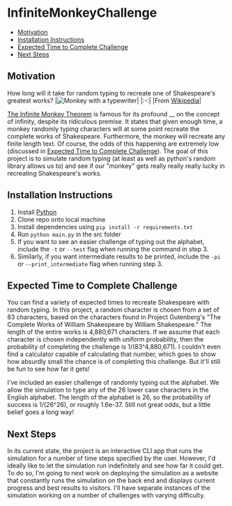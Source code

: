 # InfiniteMonkeyChallenge
<!-- toc -->

 - [Motivation](#motivation)
 - [Installation Instructions](#installation-instructions)
 - [Expected Time to Complete Challenge](#expected-time-to-complete-challenge)
 - [Next Steps](#next-steps)

<!-- tocstop -->

## Motivation
How long will it take for random typing to recreate one of Shakespeare's greatest works?
|![Monkey with a typewriter](https://upload.wikimedia.org/wikipedia/commons/3/3c/Chimpanzee_seated_at_typewriter.jpg)|
|:-:|
|From [Wikipedia](https://en.wikipedia.org/wiki/Infinite_monkey/theorem)|

[The Infinite Monkey Theorem](https://en.wikipedia.org/wiki/Infinite_monkey_theorem) is famous for its profound __ on the concept of infinity, despite its ridiculous premise.
It states that given enough time, a monkey randomly typing characters will at some point recreate the complete works of Shakespeare.
Furthermore, the monkey will recreate any finite length text. Of course, the odds of this happening are extremely low (discussed in [Expected Time to Complete Challenge](#expected-time-to-complete-challenge)).
The goal of this project is to simulate random typing (at least as well as python's random library allows us to) and see if our "monkey" gets really really really lucky in recreating Shakespeare's works.

## Installation Instructions
1. Install [Python](https://www.python.org/downloads/)
2. Clone repo onto local machine
3. Install dependencies using `pip install -r requirements.txt` 
4. Run `python main.py` in the src folder
5. If you want to see an easier challenge of typing out the alphabet, include the `-t` or `--test` flag when running the command in step 3.
6. Similarly, if you want intermediate results to be printed, include the `-pi` or `--print_intermediate` flag when running step 3.

## Expected Time to Complete Challenge
You can find a variety of expected times to recreate Shakespeare with random typing.
In this project, a random character is chosen from a set of 83 characters, based on the characters found in Project Gutenberg's "The Complete Works of William Shakespeare by William Shakespeare."
The length of the entire works is 4,880,671 characters.
If we assume that each character is chosen independently with uniform probability, then the probability of completing the challenge is 1/(83^4,880,671).
I couldn't even find a calculator capable of calculating that number, which goes to show how absurdly small the chance is of completing this challenge.
But it'll still be fun to see how far it gets!

I've included an easier challenge of randomly typing out the alphabet.
We allow the simulation to type any of the 26 lower case characters in the English alphabet.
The length of the alphabet is 26, so the probability of success is 1/(26^26), or roughly 1.6e-37.
Still not great odds, but a little belief goes a long way!

## Next Steps
In its current state, the project is an interactive CLI app that runs the simulation for a number of time steps specified by the user.
However, I'd ideally like to let the simulation run indefinitely and see how far it could get.
To do so, I'm going to next work on deploying the simulation as a website that constantly runs the simulation on the back end and displays current progress and best results to visitors.
I'll have separate instances of the simulation working on a number of challenges with varying difficulty.
